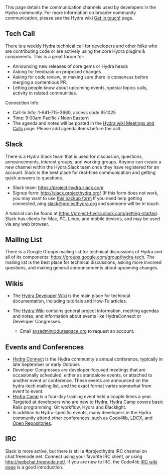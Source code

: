 This page details the communication channels used by developers in the Hydra community.  For more
information on broader community communication, please see the Hydra wiki
[Get in touch!](https://wiki.duraspace.org/pages/viewpage.action?pageId=43910187) page.


## Tech Call

There is a weekly Hydra technical call for developers and other folks who are contributing code or
are actively using the core Hydra plugins & components.  This is a great forum for:

* Announcing new releases of core gems or Hydra heads
* Asking for feedback on proposed changes
* Asking for code review, or making sure there is consensus before merging a contentious PR.
* Letting people know about upcoming events, special topics calls, activity in related communities.

Connection Info:

* Call-In Info: 1-641-715-3660, access code 651025
* Time: 9:00am Pacific / Noon Eastern
* The agenda and notes will be posted in the [Hydra wiki Meetings and Calls](https://wiki.duraspace.org/display/hydra/Notes+from+Meetings+and+Calls)
  page.  Please add agenda items before the call.


## Slack

There is a Hydra Slack team that is used for discussion, questions, announcements, interest groups,
and working groups. Anyone can create a new channel within the Hydra Slack team once they have
registered for an account.  Slack is the best place for real-time communication and getting quick
answers to questions.

* Slack team: https://project-hydra.slack.com
* Signup form: http://slack.projecthydra.org/ (If this form does not work, you may want to use [this backup form](https://docs.google.com/forms/d/1cRJaOTo2pHAeMzfE3hKL3toPHF2_e4ZXw3ufOXlF2vU/viewform) If you need help getting connected, ping slack@projecthydra.org and someone will be in touch.

A tutorial can be found at https://project-hydra.slack.com/getting-started.  Slack has clients for Mac, PC, Linux, and mobile devices, and may be used via any web browser.


## Mailing List

There is a Google Groups mailing list for technical discussions of Hydra and all of its components:
https://groups.google.com/group/hydra-tech.  The mailing list is the best place for technical
discussions, asking more involved questions, and making general announcements about upcoming
changes.


## Wikis

* The [Hydra Developer Wiki](https://github.com/projecthydra/hydra/wiki) is the main place for
  techincal documentation, including tutorials and How-To articles.

* The [Hydra Wiki](https://wiki.duraspace.org/display/hydra/The+Hydra+Project) contains general
  project information, meeting agendas and notes, and information about events like HydraConnect
  or Developer Congresses.
  * Email sysadmin@duraspace.org to request an account.


## Events and Conferences

* [Hydra Connect](https://wiki.duraspace.org/display/hydra/Hydra+Connect+Meetings) is the Hydra
  community's annual conference, typically in late September or early October.
* Developer Congresses are developer-focused meetings that are occasionally scheduled, either as
  standalone events, or attached to another event or conference.  These events are announced on
  the hydra-tech mailing list, and the exact format varies somewhat from event to event.
* [Hydra Camp](https://curationexperts.com/our-services/hydra-camp/) is a four-day training event
  held a couple times a year.  Targeted at developers who are new to Hydra, Hydra Camp covers basic
  Rails programming, Git workflow, Hydra and Blacklight.
* In addition to Hydra-specific events, many developers in the Hydra community attend other
  conferences, such as [Code4lib](http://code4lib.org/conference),
  [LDCX](http://library.stanford.edu/projects/ldcx), and [Open Repositories](http://openrepositories.org/).


## IRC

Slack is more active, but there is still a #projecthydra IRC channel on chat.freenode.net.  Connect
using your favorite IRC client, or using http://webchat.freenode.net/.  If you are new to IRC, the
Code4lib [IRC wiki page](http://code4lib.org/irc) is a good introduction.
